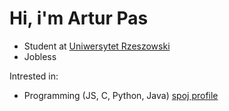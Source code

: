 # Hi, i'm Artur Pas
* Student at [Uniwersytet Rzeszowski](https://www.ur.edu.pl/kolegia/kolegium-nauk-przyrodniczych/student/kierunki/informatyka)
* Jobless

Intrested in:
* Programming (JS, C, Python, Java) [spoj profile](https://pl.spoj.com/users/artur_pas/)

